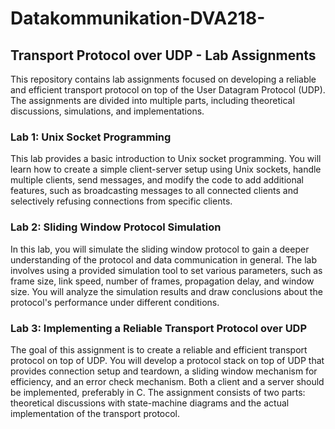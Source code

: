 # Datakommunikation-DVA218-

## Transport Protocol over UDP - Lab Assignments
This repository contains lab assignments focused on developing a reliable and efficient transport protocol on top of the User Datagram Protocol (UDP). The assignments are divided into multiple parts, including theoretical discussions, simulations, and implementations.

### Lab 1: Unix Socket Programming
This lab provides a basic introduction to Unix socket programming. You will learn how to create a simple client-server setup using Unix sockets, handle multiple clients, send messages, and modify the code to add additional features, such as broadcasting messages to all connected clients and selectively refusing connections from specific clients.

### Lab 2: Sliding Window Protocol Simulation
In this lab, you will simulate the sliding window protocol to gain a deeper understanding of the protocol and data communication in general. The lab involves using a provided simulation tool to set various parameters, such as frame size, link speed, number of frames, propagation delay, and window size. You will analyze the simulation results and draw conclusions about the protocol's performance under different conditions.

### Lab 3: Implementing a Reliable Transport Protocol over UDP
The goal of this assignment is to create a reliable and efficient transport protocol on top of UDP. You will develop a protocol stack on top of UDP that provides connection setup and teardown, a sliding window mechanism for efficiency, and an error check mechanism. Both a client and a server should be implemented, preferably in C. The assignment consists of two parts: theoretical discussions with state-machine diagrams and the actual implementation of the transport protocol.
